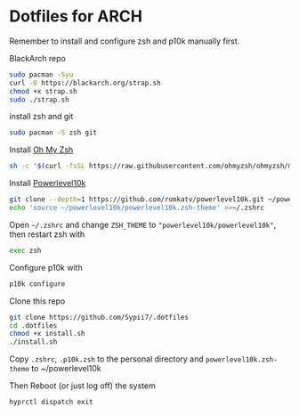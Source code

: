 # Dotfiles for ARCH

Remember to install and configure zsh and p10k manually first.

BlackArch repo
```bash
sudo pacman -Syu
curl -O https://blackarch.org/strap.sh
chmod +x strap.sh
sudo ./strap.sh
```

install zsh and git
```bash
sudo pacman -S zsh git
```
Install [Oh My Zsh](https://ohmyz.sh/)
```bash
sh -c "$(curl -fsSL https://raw.githubusercontent.com/ohmyzsh/ohmyzsh/master/tools/install.sh)"
```
Install [Powerlevel10k](https://github.com/romkatv/powerlevel10k)
```bash
git clone --depth=1 https://github.com/romkatv/powerlevel10k.git ~/powerlevel10k
echo 'source ~/powerlevel10k/powerlevel10k.zsh-theme' >>~/.zshrc
```
Open `~/.zshrc` and change `ZSH_THEME` to `"powerlevel10k/powerlevel10k"`, then restart zsh with
```bash
exec zsh
```
Configure p10k with
```bash
p10k configure
```

Clone this repo
```bash
git clone https://github.com/Sypii7/.dotfiles
cd .dotfiles
chmod +x install.sh
./install.sh
```

Copy `.zshrc`, `.p10k.zsh` to the personal directory and `powerlevel10k.zsh-theme` to ~/powerlevel10k

Then Reboot (or just log off) the system
```bash
hyprctl dispatch exit
```
